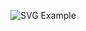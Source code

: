 ![SVG Example](https://readme-decorate.vercel.app/api/get?type=wave&text=%EB%91%A0%EB%B0%94+%EB%91%A0%EB%B0%94+%EB%91%90%EB%B9%84%EB%91%90%EB%B0%94&width=300&height=250&fontSize=32&fontWeight=1000&useGradient=false&fontColor=%23333333&backgroundColor=%23ffffff00&gradientColor1=&gradientColor2=)
